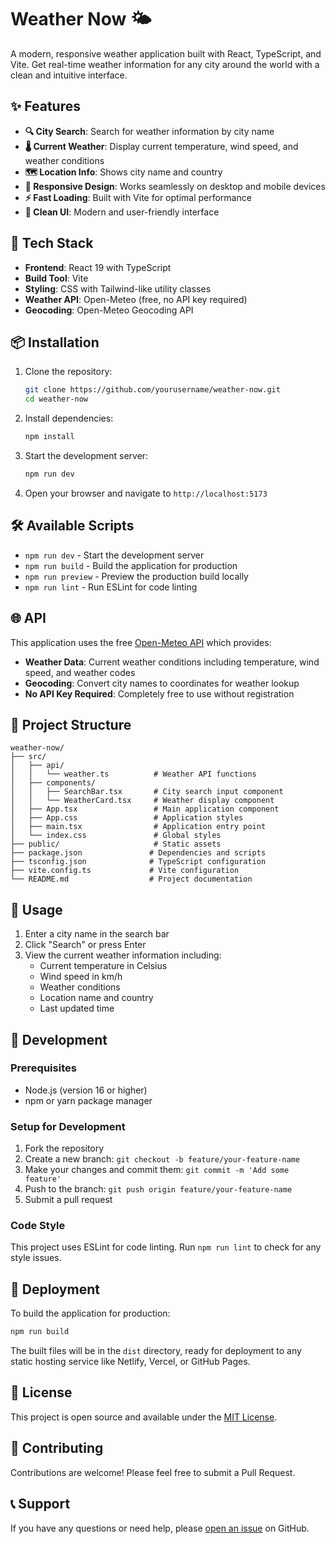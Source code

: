 # Weather Now 🌤️

A modern, responsive weather application built with React, TypeScript, and Vite. Get real-time weather information for any city around the world with a clean and intuitive interface.

## ✨ Features

- **🔍 City Search**: Search for weather information by city name
- **🌡️ Current Weather**: Display current temperature, wind speed, and weather conditions
- **🗺️ Location Info**: Shows city name and country
- **📱 Responsive Design**: Works seamlessly on desktop and mobile devices
- **⚡ Fast Loading**: Built with Vite for optimal performance
- **🎨 Clean UI**: Modern and user-friendly interface

## 🚀 Tech Stack

- **Frontend**: React 19 with TypeScript
- **Build Tool**: Vite
- **Styling**: CSS with Tailwind-like utility classes
- **Weather API**: Open-Meteo (free, no API key required)
- **Geocoding**: Open-Meteo Geocoding API

## 📦 Installation

1. Clone the repository:
   ```bash
   git clone https://github.com/yourusername/weather-now.git
   cd weather-now
   ```

2. Install dependencies:
   ```bash
   npm install
   ```

3. Start the development server:
   ```bash
   npm run dev
   ```

4. Open your browser and navigate to `http://localhost:5173`

## 🛠️ Available Scripts

- `npm run dev` - Start the development server
- `npm run build` - Build the application for production
- `npm run preview` - Preview the production build locally
- `npm run lint` - Run ESLint for code linting

## 🌐 API

This application uses the free [Open-Meteo API](https://open-meteo.com/) which provides:

- **Weather Data**: Current weather conditions including temperature, wind speed, and weather codes
- **Geocoding**: Convert city names to coordinates for weather lookup
- **No API Key Required**: Completely free to use without registration

## 📁 Project Structure

```
weather-now/
├── src/
│   ├── api/
│   │   └── weather.ts          # Weather API functions
│   ├── components/
│   │   ├── SearchBar.tsx       # City search input component
│   │   └── WeatherCard.tsx     # Weather display component
│   ├── App.tsx                 # Main application component
│   ├── App.css                 # Application styles
│   ├── main.tsx                # Application entry point
│   └── index.css               # Global styles
├── public/                     # Static assets
├── package.json               # Dependencies and scripts
├── tsconfig.json              # TypeScript configuration
├── vite.config.ts             # Vite configuration
└── README.md                  # Project documentation
```

## 🎯 Usage

1. Enter a city name in the search bar
2. Click "Search" or press Enter
3. View the current weather information including:
   - Current temperature in Celsius
   - Wind speed in km/h
   - Weather conditions
   - Location name and country
   - Last updated time

## 🔧 Development

### Prerequisites

- Node.js (version 16 or higher)
- npm or yarn package manager

### Setup for Development

1. Fork the repository
2. Create a new branch: `git checkout -b feature/your-feature-name`
3. Make your changes and commit them: `git commit -m 'Add some feature'`
4. Push to the branch: `git push origin feature/your-feature-name`
5. Submit a pull request

### Code Style

This project uses ESLint for code linting. Run `npm run lint` to check for any style issues.

## 🚀 Deployment

To build the application for production:

```bash
npm run build
```

The built files will be in the `dist` directory, ready for deployment to any static hosting service like Netlify, Vercel, or GitHub Pages.

## 📝 License

This project is open source and available under the [MIT License](LICENSE).

## 🤝 Contributing

Contributions are welcome! Please feel free to submit a Pull Request.

## 📞 Support

If you have any questions or need help, please [open an issue](https://github.com/yourusername/weather-now/issues) on GitHub.
